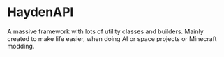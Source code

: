 # HaydenAPI
A massive framework with lots of utility classes and builders. Mainly created to make life easier, when doing AI or space projects or Minecraft modding.
